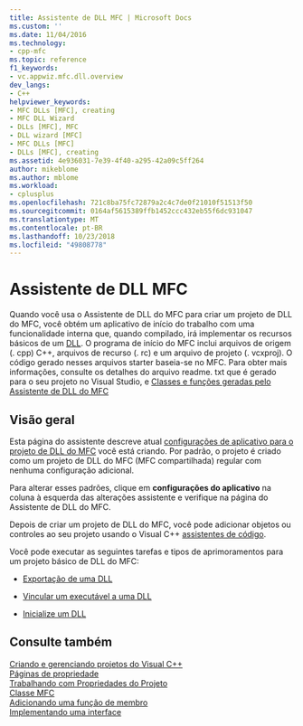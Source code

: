 ```yaml
---
title: Assistente de DLL MFC | Microsoft Docs
ms.custom: ''
ms.date: 11/04/2016
ms.technology:
- cpp-mfc
ms.topic: reference
f1_keywords:
- vc.appwiz.mfc.dll.overview
dev_langs:
- C++
helpviewer_keywords:
- MFC DLLs [MFC], creating
- MFC DLL Wizard
- DLLs [MFC], MFC
- DLL wizard [MFC]
- MFC DLLs [MFC]
- DLLs [MFC], creating
ms.assetid: 4e936031-7e39-4f40-a295-42a09c5ff264
author: mikeblome
ms.author: mblome
ms.workload:
- cplusplus
ms.openlocfilehash: 721c8ba75fc72879a2c4c7de0f21010f51513f50
ms.sourcegitcommit: 0164af5615389ffb1452ccc432eb55f6dc931047
ms.translationtype: MT
ms.contentlocale: pt-BR
ms.lasthandoff: 10/23/2018
ms.locfileid: "49808778"
---
```

# <a name="mfc-dll-wizard"></a>Assistente de DLL MFC

Quando você usa o Assistente de DLL do MFC para criar um projeto de DLL do MFC, você obtém um aplicativo de início do trabalho com uma funcionalidade interna que, quando compilado, irá implementar os recursos básicos de um [DLL](../../build/dlls-in-visual-cpp.md). O programa de início do MFC inclui arquivos de origem (. cpp) C++, arquivos de recurso (. rc) e um arquivo de projeto (. vcxproj). O código gerado nesses arquivos starter baseia-se no MFC. Para obter mais informações, consulte os detalhes do arquivo readme. txt que é gerado para o seu projeto no Visual Studio, e [Classes e funções geradas pelo Assistente de DLL do MFC](../../mfc/reference/classes-and-functions-generated-by-the-mfc-dll-wizard.md)

## <a name="overview"></a>Visão geral

Esta página do assistente descreve atual [configurações de aplicativo para o projeto de DLL do MFC](../../mfc/reference/application-settings-mfc-dll-wizard.md) você está criando. Por padrão, o projeto é criado como um projeto de DLL do MFC (MFC compartilhada) regular com nenhuma configuração adicional.

Para alterar esses padrões, clique em **configurações do aplicativo** na coluna à esquerda das alterações assistente e verifique na página do Assistente de DLL do MFC.

Depois de criar um projeto de DLL do MFC, você pode adicionar objetos ou controles ao seu projeto usando o Visual C++ [assistentes de código](../../ide/adding-functionality-with-code-wizards-cpp.md).

Você pode executar as seguintes tarefas e tipos de aprimoramentos para um projeto básico de DLL do MFC:

- [Exportação de uma DLL](../../build/exporting-from-a-dll.md)

- [Vincular um executável a uma DLL](../../build/linking-an-executable-to-a-dll.md)

- [Inicialize um DLL](../../build/run-time-library-behavior.md#initializing-a-dll)

## <a name="see-also"></a>Consulte também

[Criando e gerenciando projetos do Visual C++](../../ide/creating-and-managing-visual-cpp-projects.md)<br/>
[Páginas de propriedade](../../ide/property-pages-visual-cpp.md)<br/>
[Trabalhando com Propriedades do Projeto](../../ide/working-with-project-properties.md)<br/>
[Classe MFC](../../mfc/reference/adding-an-mfc-class.md)<br/>
[Adicionando uma função de membro](../../ide/adding-a-member-function-visual-cpp.md)<br/>
[Implementando uma interface](../../ide/implementing-an-interface-visual-cpp.md)<br/>

